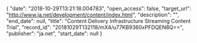{
  "date": "2018-10-29T13:21:18.004783", 
  "open_access": false, 
  "target_url": "http://www.ja.net/development/content/index.html", 
  "description": "", 
  "end_date": null, 
  "title": "Content Delivery Infrastructure Streaming Content Trial", 
  "record_id": "20181029T132118/mX4/u77KB9360xPFDQEN8Q==", 
  "publisher": "ja.net", 
  "start_date": null
}

